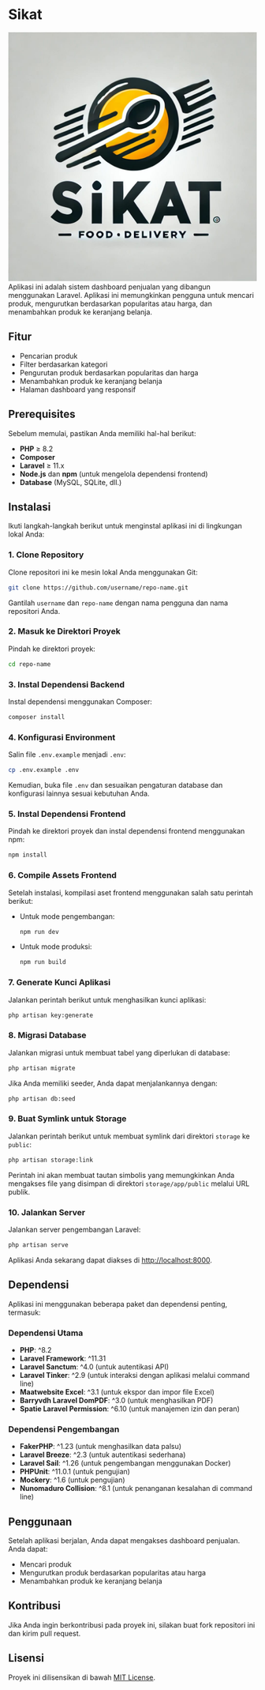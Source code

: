 
# Sikat
![Contoh Gambar](public/img/logo2.jpg)
Aplikasi ini adalah sistem dashboard penjualan yang dibangun menggunakan Laravel. Aplikasi ini memungkinkan pengguna untuk mencari produk, mengurutkan berdasarkan popularitas atau harga, dan menambahkan produk ke keranjang belanja.

## Fitur
- Pencarian produk
- Filter berdasarkan kategori
- Pengurutan produk berdasarkan popularitas dan harga
- Menambahkan produk ke keranjang belanja
- Halaman dashboard yang responsif

## Prerequisites
Sebelum memulai, pastikan Anda memiliki hal-hal berikut:
- **PHP** ≥ 8.2
- **Composer**
- **Laravel** ≥ 11.x
- **Node.js** dan **npm** (untuk mengelola dependensi frontend)
- **Database** (MySQL, SQLite, dll.)

## Instalasi
Ikuti langkah-langkah berikut untuk menginstal aplikasi ini di lingkungan lokal Anda:

### 1. Clone Repository
Clone repositori ini ke mesin lokal Anda menggunakan Git:
```bash
git clone https://github.com/username/repo-name.git
```
Gantilah `username` dan `repo-name` dengan nama pengguna dan nama repositori Anda.

### 2. Masuk ke Direktori Proyek
Pindah ke direktori proyek:
```bash
cd repo-name
```

### 3. Instal Dependensi Backend
Instal dependensi menggunakan Composer:
```bash
composer install
```

### 4. Konfigurasi Environment
Salin file `.env.example` menjadi `.env`:
```bash
cp .env.example .env
```
Kemudian, buka file `.env` dan sesuaikan pengaturan database dan konfigurasi lainnya sesuai kebutuhan Anda.

### 5. Instal Dependensi Frontend
Pindah ke direktori proyek dan instal dependensi frontend menggunakan npm:
```bash
npm install
```

### 6. Compile Assets Frontend
Setelah instalasi, kompilasi aset frontend menggunakan salah satu perintah berikut:
- Untuk mode pengembangan:
  ```bash
  npm run dev
  ```
- Untuk mode produksi:
  ```bash
  npm run build
  ```

### 7. Generate Kunci Aplikasi
Jalankan perintah berikut untuk menghasilkan kunci aplikasi:
```bash
php artisan key:generate
```

### 8. Migrasi Database
Jalankan migrasi untuk membuat tabel yang diperlukan di database:
```bash
php artisan migrate
```
Jika Anda memiliki seeder, Anda dapat menjalankannya dengan:
```bash
php artisan db:seed
```

### 9. Buat Symlink untuk Storage
Jalankan perintah berikut untuk membuat symlink dari direktori `storage` ke `public`:
```bash
php artisan storage:link
```
Perintah ini akan membuat tautan simbolis yang memungkinkan Anda mengakses file yang disimpan di direktori `storage/app/public` melalui URL publik.

### 10. Jalankan Server
Jalankan server pengembangan Laravel:
```bash
php artisan serve
```
Aplikasi Anda sekarang dapat diakses di [http://localhost:8000](http://localhost:8000).

## Dependensi
Aplikasi ini menggunakan beberapa paket dan dependensi penting, termasuk:

### Dependensi Utama
- **PHP**: ^8.2
- **Laravel Framework**: ^11.31
- **Laravel Sanctum**: ^4.0 (untuk autentikasi API)
- **Laravel Tinker**: ^2.9 (untuk interaksi dengan aplikasi melalui command line)
- **Maatwebsite Excel**: ^3.1 (untuk ekspor dan impor file Excel)
- **Barryvdh Laravel DomPDF**: ^3.0 (untuk menghasilkan PDF)
- **Spatie Laravel Permission**: ^6.10 (untuk manajemen izin dan peran)

### Dependensi Pengembangan
- **FakerPHP**: ^1.23 (untuk menghasilkan data palsu)
- **Laravel Breeze**: ^2.3 (untuk autentikasi sederhana)
- **Laravel Sail**: ^1.26 (untuk pengembangan menggunakan Docker)
- **PHPUnit**: ^11.0.1 (untuk pengujian)
- **Mockery**: ^1.6 (untuk pengujian)
- **Nunomaduro Collision**: ^8.1 (untuk penanganan kesalahan di command line)

## Penggunaan
Setelah aplikasi berjalan, Anda dapat mengakses dashboard penjualan. Anda dapat:
- Mencari produk
- Mengurutkan produk berdasarkan popularitas atau harga
- Menambahkan produk ke keranjang belanja

## Kontribusi
Jika Anda ingin berkontribusi pada proyek ini, silakan buat fork repositori ini dan kirim pull request.

## Lisensi
Proyek ini dilisensikan di bawah [MIT License](LICENSE).
```
